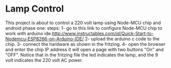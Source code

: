 # Lamp Control
This project is about to control a 220 volt lamp using Node-MCU chip and android
phase one:
	steps:
		1- go to this link to configure Node-MCU chip to work with arduino ide.<http://www.instructables.com/id/Quick-Start-to-Nodemcu-ESP8266-on-Arduino-IDE/>
		2- upload the arduino c code to the chip.
		3- connect the hardware as shown in the fritzing.
		4- open the browser and enter the chip IP address it will open a page with two buttons "On" and "OFF".
		Notice that in the fritzing file the led indicates the lamp, and the 9 volt indicates the 220 volt AC power.
